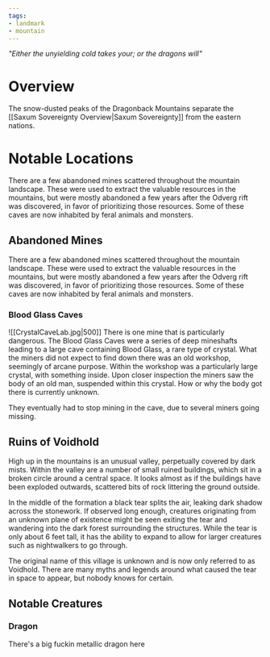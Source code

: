 ```yaml
---
tags:
- landmark
- mountain
---
```

*"Either the unyielding cold takes your; or the dragons will"*

# Overview
The snow-dusted peaks of the Dragonback Mountains separate the [[Saxum Sovereignty Overview|Saxum Sovereignty]] from the eastern nations.
# Notable Locations
There are a few abandoned mines scattered throughout the mountain landscape. These were used to extract the valuable resources in the mountains, but were mostly abandoned a few years after the Odverg rift was discovered, in favor of prioritizing those resources. Some of these caves are now inhabited by feral animals and monsters.
## Abandoned Mines
There are a few abandoned mines scattered throughout the mountain landscape. These were used to extract the valuable resources in the mountains, but were mostly abandoned a few years after the Odverg rift was discovered, in favor of prioritizing those resources. Some of these caves are now inhabited by feral animals and monsters.
### Blood Glass Caves
![[CrystalCaveLab.jpg|500]]
There is one mine that is particularly dangerous. The Blood Glass Caves were a series of deep mineshafts leading to a large cave containing Blood Glass, a rare type of crystal. What the miners did not expect to find down there was an old workshop, seemingly of arcane purpose. Within the workshop was a particularly large crystal, with something inside. Upon closer inspection the miners saw the body of an old man, suspended within this crystal. How or why the body got there is currently unknown.

They eventually had to stop mining in the cave, due to several miners going missing.
## Ruins of Voidhold
High up in the mountains is an unusual valley, perpetually covered by dark mists. Within the valley are a number of small ruined buildings, which sit in a broken circle around a central space. It looks almost as if the buildings have been exploded outwards, scattered bits of rock littering the ground outside.

In the middle of the formation a black tear splits the air, leaking dark shadow across the stonework. If observed long enough, creatures originating from an unknown plane of existence might be seen exiting the tear and wandering into the dark forest surrounding the structures. While the tear is only about 6 feet tall, it has the ability to expand to allow for larger creatures such as nightwalkers to go through.

The original name of this village is unknown and is now only referred to as Voidhold. There are many myths and legends around what caused the tear in space to appear, but nobody knows for certain.
## Notable Creatures
### Dragon
There's a big fuckin metallic dragon here